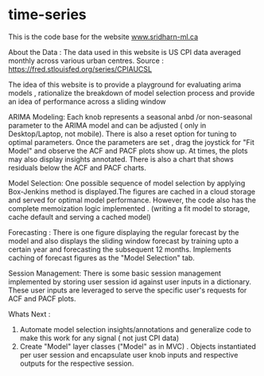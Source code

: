 # time-series
This is the code base for the website www.sridharn-ml.ca

About the Data : 
 The data used in this website is US CPI data averaged monthly across various urban centres. Source : https://fred.stlouisfed.org/series/CPIAUCSL


The idea of this website is to provide a playground for evaluating arima models , rationalize the breakdown of model selection process and provide an idea of performance across a sliding window

ARIMA Modeling: 
    Each knob represents a seasonal anbd /or non-seasonal parameter to the ARIMA model and can be adjusted ( only in Desktop/Laptop, not mobile).
    There is also a reset option for tuning to optimal parameters. Once the parameters are set , drag the joystick for "Fit Model" and observe the 
    ACF and PACF plots show up. At times, the plots may also display insights annotated. There is also a chart that shows residuals below the ACF 
    and PACF charts.
    
Model Selection: 
    One possible sequence of  model selection by applying Box-Jenkins method is displayed.The figures are cached in a cloud storage and served 
    for optimal model performance. However, the code also has the complete memoization logic implemented . (writing a fit model to storage, cache 
    default and serving a cached model)
    
Forecasting : 
    There is one figure displaying the regular forecast by the model and also displays the sliding window forecast by training upto a certain year 
    and forecasting the subsequent 12 months. Implements caching of forecast figures as the "Model Selection" tab.

Session Management: 
     There is some basic session management implemented by storing user session id against user inputs in a dictionary. These user inputs are leveraged 
     to serve the specific user's requests for ACF and PACF plots.
     

Whats Next : 
   1) Automate model selection insights/annotations and generalize code to make this work for any signal ( not just CPI data) 
   2) Create "Model" layer classes ("Model" as in MVC) . Objects instantiated per user session and encapsulate user knob inputs  and respective outputs 
      for the respective session. 
     


